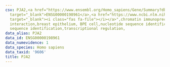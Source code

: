 ```yaml
---
csv: PJA2,<a href="https://www.ensembl.org/Homo_sapiens/Gene/Summary?db=core;g=ENSG00000198961"
  target="_blank">ENSG00000198961</a>,<a href="https://www.ncbi.nlm.nih.gov/pubmed/22863008"
  target="_blank"><i class="fas fa-file"></i></a>",chromatin immunoprecipitation assay,direct
  interaction,breast epithelium, BPE cell,nucleotide sequence identification,nucleotide
  sequence identification,transcriptional regulation,
data_alias: PJA2
data_id: ENSG00000198961
data_numevidence: 1
data_species: Homo sapiens
data_taxid: '9606'
title: PJA2
---
```

